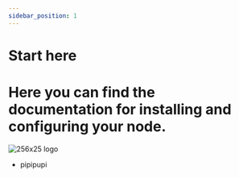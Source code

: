 ```yaml
---
sidebar_position: 1
---
```


# Start here

# Here you can find the documentation for installing and configuring your node.
![256x25 logo](/img/logo.svg)

- pipipupi
